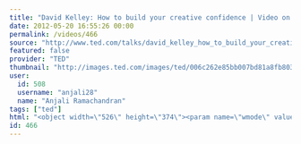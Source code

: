 ```yaml
---
title: "David Kelley: How to build your creative confidence | Video on TED.com"
date: 2012-05-20 16:55:26 00:00
permalink: /videos/466
source: "http://www.ted.com/talks/david_kelley_how_to_build_your_creative_confidence.html"
featured: false
provider: "TED"
thumbnail: "http://images.ted.com/images/ted/006c262e85bb007bd81a8fb80318af8d700f644d_389x292.jpg"
user:
  id: 508
  username: "anjali28"
  name: "Anjali Ramachandran"
tags: ["ted"]
html: "<object width=\"526\" height=\"374\"><param name=\"wmode\" value=\"transparent\"><param name=\"movie\" value=\"http://video.ted.com/assets/player/swf/EmbedPlayer.swf\"><param name=\"allowFullScreen\" value=\"true\"><param name=\"allowScriptAccess\" value=\"always\"><param name=\"wmode\" value=\"transparent\"><param name=\"bgColor\" value=\"#ffffff\"><param name=\"flashvars\" value=\"vh=288&amp;ap=0&amp;vu=http://download.ted.com/talks/DavidKelley_2012-320k.mp4&amp;su=http://images.ted.com/images/ted/tedindex/embed-posters/DavidKelley-2012.embed_thumbnail.jpg&amp;vw=512\"><embed src=\"http://video.ted.com/assets/player/swf/EmbedPlayer.swf\" pluginspace=\"http://www.macromedia.com/go/getflashplayer\" type=\"application/x-shockwave-flash\" wmode=\"transparent\" bgcolor=\"#ffffff\" width=\"526\" height=\"374\" allowfullscreen=\"true\" allowscriptaccess=\"always\" flashvars=\"vh=288&amp;ap=0&amp;vu=http://download.ted.com/talks/DavidKelley_2012-320k.mp4&amp;su=http://images.ted.com/images/ted/tedindex/embed-posters/DavidKelley-2012.embed_thumbnail.jpg&amp;vw=512\"></embed></object>"
id: 466
---
```


